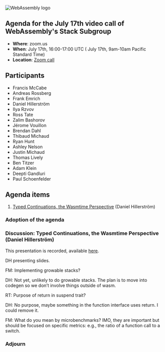 ![WebAssembly logo](/images/WebAssembly.png)

## Agenda for the July 17th video call of WebAssembly's Stack Subgroup

- **Where**: zoom.us
- **When**:  July 17th, 16:00-17:00 UTC ( July 17th, 9am-10am Pacific Standard Time)
- **Location**: [Zoom call](https://zoom.us/j/91846860726?pwd=NVVNVmpvRVVFQkZTVzZ1dTFEcXgrdz09)


## Participants

- Francis McCabe
- Andreas Rossberg
- Frank Emrich
- Daniel Hillerström
- Ilya Rzvov
- Ross Tate
- Zalim Bashorov
- Jérome Vouillon
- Brendan Dahl
- Thibaud Michaud
- Ryan Hunt
- Ashley Nelson
- Justin Michaud
- Thomas Lively
- Ben Titzer
- Adam Klein
- Deepti Gandluri
- Paul Schoenfelder

## Agenda items
1. [Typed Continuations, the Wasmtime Perspective](https://github.com/WebAssembly/meetings/blob/04f1668b83b79d5552e3c29328e450642c29b3c4/stack/2023/presentations/wasmfx-stacks2023-07.pdf)
 (Daniel Hillerström)



### Adoption of the agenda


### Discussion: Typed Continuations, the Wasmtime Perspective (Daniel Hillerström)

This presentation is recorded, available [here](https://us02web.zoom.us/rec/share/33Kb2vZmcvb-Q8HvuTXiPtpBzyTZGyjvXXTQW85IzoHoK2rOImiy1zgGyoApQXb6.RnbFwMi_hPwVD7YP).

DH presenting slides.

FM: Implementing growable stacks?

DH: Not yet, unlikely to do growable stacks. The plan is to move into codegen so we don’t involve things outside of wasm.

RT: Purpose of return in suspend trait?

DH: No purpose, maybe something in the function interface uses return. I could remove it.

FM: What do you mean by microbenchmarks? IMO, they are important but should be focused on specific metrics: e.g., the ratio of a function call to a switch.


### Adjourn

